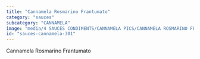 ```yaml
---
title: "Cannamela Rosmarino Frantumato"
category: "sauces"
subcategory: "CANNAMELA"
image: "media/4 SAUCES CONDIMENTS/CANNAMELA PICS/CANNAMELA ROSMARINO FRANTUMATO.png"
id: "sauces-cannamela-301"
---
```


Cannamela Rosmarino Frantumato
